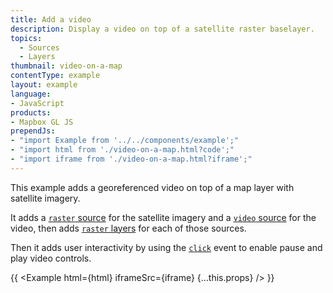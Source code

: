 ```yaml
---
title: Add a video
description: Display a video on top of a satellite raster baselayer.
topics:
  - Sources
  - Layers
thumbnail: video-on-a-map
contentType: example
layout: example
language:
- JavaScript
products:
- Mapbox GL JS
prependJs:
- "import Example from '../../components/example';"
- "import html from './video-on-a-map.html?code';"
- "import iframe from './video-on-a-map.html?iframe';"
---
```


This example adds a georeferenced video on top of a map layer with satellite imagery.

It adds a [`raster` source](/mapbox-gl-js/style-spec/sources/#raster) for the satellite imagery and a [`video` source](/mapbox-gl-js/style-spec/sources/#video) for the video, then adds [`raster` layers](/mapbox-gl-js/style-spec/layers/#raster) for each of those sources.

Then it adds user interactivity by using the [`click`](/mapbox-gl-js/api/map/#map.event:click) event to enable pause and play video controls.

{{ <Example html={html} iframeSrc={iframe} {...this.props} /> }}
